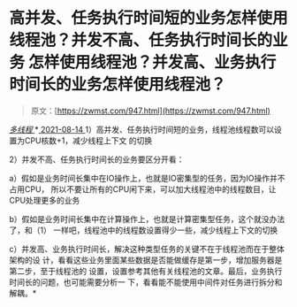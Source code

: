 <!--yml
category: 未分类
date: 0001-01-01 00:00:00
--->

# 高并发、任务执行时间短的业务怎样使用线程池？并发不高、任务执行时间长的业务 怎样使用线程池？并发高、业务执行时间长的业务怎样使用线程池？

> 原文：[https://zwmst.com/947.html](https://zwmst.com/947.html)

   [ *多线程* ](https://zwmst.com/%e5%a4%9a%e7%ba%bf%e7%a8%8b)*[ <time datetime="2021-08-14T09:37:41+08:00"> 2021-08-14 </time> ](https://zwmst.com/947.html)  1）高并发、任务执行时间短的业务，线程池线程数可以设置为CPU核数+1，减少线程上下文 的切换

2）并发不高、任务执行时间长的业务要区分开看：

a）假如是业务时间长集中在IO操作上，也就是IO密集型的任务，因为IO操作并不占用CPU， 所以不要让所有的CPU闲下来，可以加大线程池中的线程数目，让CPU处理更多的业务

b）假如是业务时间长集中在计算操作上，也就是计算密集型任务，这个就没办法了，和（1） 一样吧，线程池中的线程数设置得少一些，减少线程上下文的切换

c）并发高、业务执行时间长，解决这种类型任务的关键不在于线程池而在于整体架构的设 计，看看这些业务里面某些数据是否能做缓存是第一步，增加服务器是第二步，至于线程池的 设置，设置参考其他有关线程池的文章。最后，业务执行时间长的问题，也可能需要分析一 下，看看能不能使用中间件对任务进行拆分和解耦。*